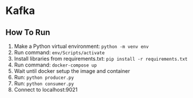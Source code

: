 # Kafka

## How To Run

1. Make a Python virtual environment: `python -m venv env`
2. Run command: `env/Scripts/activate`
3. Install libraries from requirements.txt: `pip install -r requirements.txt`
4. Run command: `docker-compose up`
5. Wait until docker setup the image and container
6. Run: `python producer.py`
7. Run: `python consumer.py`
8. Connect to localhost:9021
